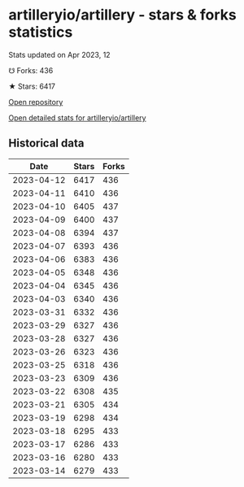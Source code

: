 # artilleryio/artillery - stars & forks statistics

Stats updated on Apr 2023, 12

☋ Forks: 436

★ Stars: 6417

[Open repository](https://github.com/artilleryio/artillery)

[Open detailed stats for artilleryio/artillery](https://reviewgithub.com/rep/artilleryio/artillery)

## Historical data
| Date | Stars | Forks |
|------|-------|-------|
| 2023-04-12 | 6417 | 436 | 
| 2023-04-11 | 6410 | 436 | 
| 2023-04-10 | 6405 | 437 | 
| 2023-04-09 | 6400 | 437 | 
| 2023-04-08 | 6394 | 437 | 
| 2023-04-07 | 6393 | 436 | 
| 2023-04-06 | 6383 | 436 | 
| 2023-04-05 | 6348 | 436 | 
| 2023-04-04 | 6345 | 436 | 
| 2023-04-03 | 6340 | 436 | 
| 2023-03-31 | 6332 | 436 | 
| 2023-03-29 | 6327 | 436 | 
| 2023-03-28 | 6327 | 436 | 
| 2023-03-26 | 6323 | 436 | 
| 2023-03-25 | 6318 | 436 | 
| 2023-03-23 | 6309 | 436 | 
| 2023-03-22 | 6308 | 435 | 
| 2023-03-21 | 6305 | 434 | 
| 2023-03-19 | 6298 | 434 | 
| 2023-03-18 | 6295 | 433 | 
| 2023-03-17 | 6286 | 433 | 
| 2023-03-16 | 6280 | 433 | 
| 2023-03-14 | 6279 | 433 | 

